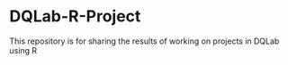 # DQLab-R-Project
This repository is for sharing the results of working on projects in DQLab using R
